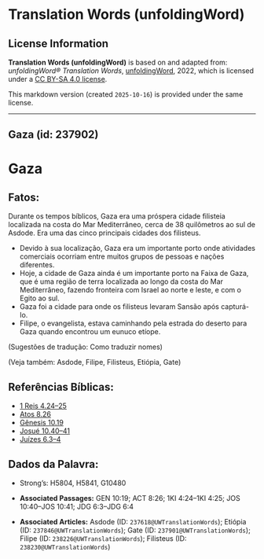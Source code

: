 # Translation Words (unfoldingWord)

## License Information

**Translation Words (unfoldingWord)** is based on and adapted from: _unfoldingWord® Translation Words_, [unfoldingWord](https://unfoldingword.org/utw), 2022, which is licensed under a [CC BY-SA 4.0 license](https://creativecommons.org/licenses/by-sa/4.0/legalcode.en).

This markdown version (created `2025-10-16`) is provided under the same license.



--------------------------------

## Gaza (id: 237902)

Gaza
====

Fatos:
------

Durante os tempos bíblicos, Gaza era uma próspera cidade filisteia localizada na costa do Mar Mediterrâneo, cerca de 38 quilômetros ao sul de Asdode. Era uma das cinco principais cidades dos filisteus.

* Devido à sua localização, Gaza era um importante porto onde atividades comerciais ocorriam entre muitos grupos de pessoas e nações diferentes.
* Hoje, a cidade de Gaza ainda é um importante porto na Faixa de Gaza, que é uma região de terra localizada ao longo da costa do Mar Mediterrâneo, fazendo fronteira com Israel ao norte e leste, e com o Egito ao sul.
* Gaza foi a cidade para onde os filisteus levaram Sansão após capturá\-lo.
* Filipe, o evangelista, estava caminhando pela estrada do deserto para Gaza quando encontrou um eunuco etíope.

(Sugestões de tradução: Como traduzir nomes)

(Veja também: Asdode, Filipe, Filisteus, Etiópia, Gate)

Referências Bíblicas:
---------------------

* [1 Reis 4\.24–25](https://ref.ly/1Kgs4:24-1Kgs4:25)
* [Atos 8\.26](https://ref.ly/Acts8:26)
* [Gênesis 10\.19](https://ref.ly/Gen10:19)
* [Josué 10\.40–41](https://ref.ly/Josh10:40-Josh10:41)
* [Juízes 6\.3–4](https://ref.ly/Judg6:3-Judg6:4)

Dados da Palavra:
-----------------

* Strong’s: H5804, H5841, G10480

* **Associated Passages:** GEN 10:19; ACT 8:26; 1KI 4:24–1KI 4:25; JOS 10:40–JOS 10:41; JDG 6:3–JDG 6:4
* **Associated Articles:** Asdode (ID: `237618@UWTranslationWords`); Etiópia (ID: `237846@UWTranslationWords`); Gate (ID: `237901@UWTranslationWords`); Filipe (ID: `238226@UWTranslationWords`); Filisteus (ID: `238230@UWTranslationWords`)

